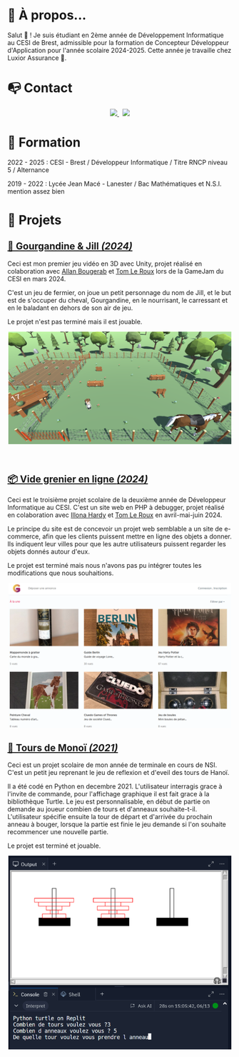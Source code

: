 # 👦 À propos...

Salut 👋 ! Je suis étudiant en 2ème année de Développement Informatique au CESI de Brest, admissible pour la formation de Concepteur Développeur d'Application pour l'année scolaire 2024-2025.
Cette année je travaille chez Luxior Assurance 🏢.


# 📭 Contact

<p align="center">
	<a href="https://www.linkedin.com/in/eloic-lesellier/">
		<img src="https://img.shields.io/badge/-LINKEDIN-0077B5?style=for-the-badge&logo=linkedin&logoColor=white">
	</a>	
	<span>&nbsp;</span>
	<a href="mailto:eloic.lesellier@gmail.com">
		<img src="https://img.shields.io/badge/-GMAIL-D14836?style=for-the-badge&logo=gmail&logoColor=white">
	</a>
</p>

# 🏫 Formation

2022 - 2025 : CESI - Brest / Développeur Informatique / Titre RNCP niveau 5 / Alternance

2019 - 2022 : Lycée Jean Macé - Lanester / Bac Mathématiques et N.S.I. mention assez bien

# 📂 Projets

## [🐎 Gourgandine & Jill *(2024)*](https://github.com/apersis/Gourgandine-Jill)

Ceci est mon premier jeu vidéo en 3D avec Unity, projet réalisé en colaboration avec [Allan Bougerab](https://github.com/AllanHyr) et [Tom Le Roux](https://github.com/LeRouxTom) lors de la GameJam du CESI en mars 2024.

C'est un jeu de fermier, on joue un petit personnage du nom de Jill, et le but est de s'occuper du cheval, Gourgandine, en le nourrisant, le carressant et en le baladant en dehors de son air de jeu.

Le projet n'est pas terminé mais il est jouable.

<p align="center">
	<a href="https://github.com/apersis/Gourgandine-Jill"><img src="https://github.com/apersis/Gourgandine-Jill/blob/main/Miniature.PNG?raw=true" width="500"></a>
</p>

<br>

## [📦 Vide grenier en ligne *(2024)*](https://github.com/apersis/vide-grenier)

Ceci est le troisième projet scolaire de la deuxième année de Développeur Informatique au CESI. C'est un site web en PHP à debugger, projet réalisé en colaboration avec [Illona Hardy](https://github.com/Illona02) et [Tom Le Roux](https://github.com/LeRouxTom) en avril-mai-juin 2024.

Le principe du site est de concevoir un projet web semblable a un site de e-commerce, afin que les clients puissent mettre en ligne des objets a donner. Ils indiquent leur villes pour que les autre utilisateurs puissent regarder les objets donnés autour d'eux.

Le projet est terminé mais nous n'avons pas pu intégrer toutes les modifications que nous souhaitions.

<p align="center">
	<a href="https://github.com/apersis/vide-grenier"><img src="https://github.com/apersis/vide-grenier/blob/develop/CapturePageAccueil.PNG?raw=true" width="500"></a>
</p>

## [🗼 Tours de Monoï *(2021)*](https://github.com/apersis/tour-monoi)

Ceci est un projet scolaire de mon année de terminale en cours de NSI. C'est un petit jeu reprenant le jeu de reflexion et d'eveil des tours de Hanoï.

Il a été codé en Python en decembre 2021. 
L'utilisateur interragis grace à l'invite de commande, pour l'affichage graphique il est fait grace à la bibliothèque Turtle. 
Le jeu est personnalisable, en début de partie on demande au joueur combien de tours et d'anneaux souhaite-t-il.
L'utilisateur spécifie ensuite la tour de départ et d'arrivée du prochain anneau à bouger, lorsque la partie est finie le jeu demande si l'on souhaite recommencer une nouvelle partie.

Le projet est terminé et jouable.

<p align="center">
	<a href="https://github.com/apersis/tour-monoi"><img src="https://github.com/apersis/tour-monoi/blob/main/CaptureTourDeMonoi.PNG?raw=true" width="500"></a>
</p>